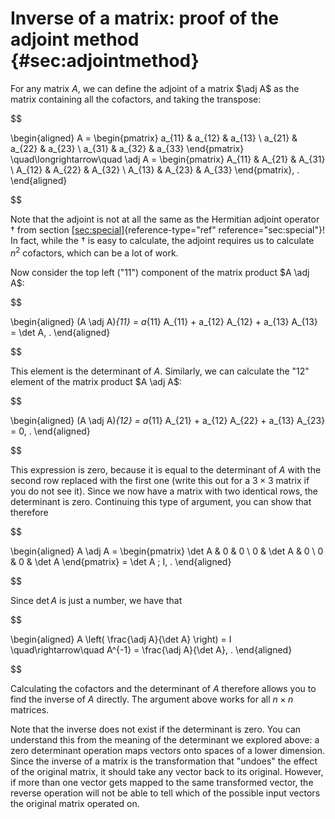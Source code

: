 # Inverse of a matrix: proof of the adjoint method {#sec:adjointmethod}

For any matrix $A$, we can define the adjoint of a matrix $\adj A$ as
the matrix containing all the cofactors, and taking the transpose:


$$

\begin{aligned}
 A =
  \begin{pmatrix}
  a_{11} & a_{12} & a_{13} \\ a_{21} & a_{22} & a_{23} \\ a_{31} & a_{32} & a_{33}
 \end{pmatrix}
 \quad\longrightarrow\quad
 \adj A =
  \begin{pmatrix}
  A_{11} & A_{21} & A_{31} \\ A_{12} & A_{22} & A_{32} \\ A_{13} & A_{23} & A_{33}
 \end{pmatrix}\, .
\end{aligned}

$$

 Note that the adjoint is not at all the same as the
Hermitian adjoint operator $\dagger$ from section
[\[sec:special\]](#sec:special){reference-type="ref"
reference="sec:special"}! In fact, while the $\dagger$ is easy to
calculate, the adjoint requires us to calculate $n^2$ cofactors, which
can be a lot of work.

Now consider the top left ("11") component of the matrix product
$A \adj A$: 

$$

\begin{aligned}
 (A \adj A)_{11} = a_{11} A_{11} + a_{12} A_{12} + a_{13} A_{13} = \det A\, .
\end{aligned}

$$

 This element is the determinant of $A$. Similarly, we
can calculate the "12" element of the matrix product $A \adj A$:


$$

\begin{aligned}
 (A \adj A)_{12} = a_{11} A_{21} + a_{12} A_{22} + a_{13} A_{23} = 0\, .
\end{aligned}

$$

 This expression is zero, because it is equal to the
determinant of $A$ with the second row replaced with the first one
(write this out for a $3\times 3$ matrix if you do not see it). Since we
now have a matrix with two identical rows, the determinant is zero.
Continuing this type of argument, you can show that therefore


$$

\begin{aligned}
 A \adj A = 
 \begin{pmatrix}
  \det A & 0 & 0 \\ 0 & \det A & 0 \\ 0 & 0 & \det A
 \end{pmatrix}
 = \det A \; I\, .
\end{aligned}

$$

 Since $\det A$ is just a number, we have that


$$

\begin{aligned}
 A \left( \frac{\adj A}{\det A} \right) = I \quad\rightarrow\quad A^{-1} = \frac{\adj A}{\det A}\, .
\end{aligned}

$$

 Calculating the cofactors and the determinant of $A$
therefore allows you to find the inverse of $A$ directly. The argument
above works for all $n\times n$ matrices.

Note that the inverse does not exist if the determinant is zero. You can
understand this from the meaning of the determinant we explored above: a
zero determinant operation maps vectors onto spaces of a lower
dimension. Since the inverse of a matrix is the transformation that
"undoes" the effect of the original matrix, it should take any vector
back to its original. However, if more than one vector gets mapped to
the same transformed vector, the reverse operation will not be able to
tell which of the possible input vectors the original matrix operated
on.
